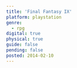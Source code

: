 ```yaml
---
title: 'Final Fantasy IX'
platform: playstation
genre:
  - rpg
digital: true
physical: true
guide: false
pending: false
posted: 2014-02-10
---
```

